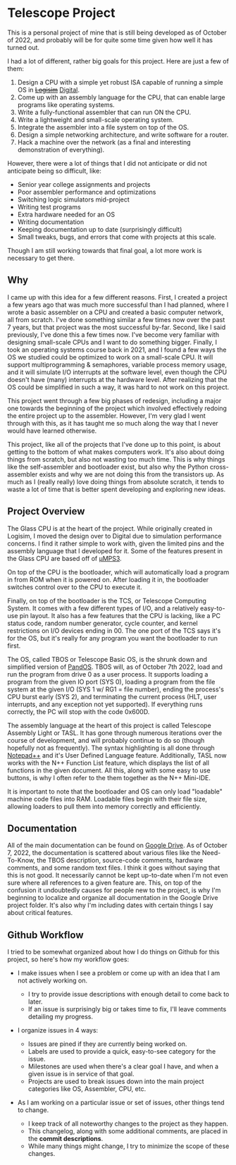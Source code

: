 # Telescope Project

This is a personal project of mine that is still being developed as of October of 2022, and probably will be for quite some time given how well it has turned out.

I had a lot of different, rather big goals for this project. Here are just a few of them:
1. Design a CPU with a simple yet robust ISA capable of running a simple OS in ~~[Logisim](https://www.cburch.com/logisim/)~~ [Digital](https://github.com/hneemann/Digital).
2. Come up with an assembly language for the CPU, that can enable large programs like operating systems.
3. Write a fully-functional assembler that can run ON the CPU.
4. Write a lightweight and small-scale operating system.
5. Integrate the assembler into a file system on top of the OS.
6. Design a simple networking architecture, and write software for a router.
7. Hack a machine over the network (as a final and interesting demonstration of everything).

However, there were a lot of things that I did not anticipate or did not anticipate being so difficult, like:
- Senior year college assignments and projects
- Poor assembler performance and optimizations
- Switching logic simulators mid-project
- Writing test programs
- Extra hardware needed for an OS
- Writing documentation
- Keeping documentation up to date (surprisingly difficult)
- Small tweaks, bugs, and errors that come with projects at this scale.

Though I am still working towards that final goal, a lot more work is necessary to get there.

## Why

I came up with this idea for a few different reasons. First, I created a project a few years ago that was much more successful than I had planned, where I wrote a basic assembler on a CPU and created a basic computer network, all from scratch. I've done something similar a few times now over the past 7 years, but that project was the most successful by-far. Second, like I said previously, I've done this a few times now. I've become very familiar with designing small-scale CPUs and I want to do something bigger. Finally, I took an operating systems course back in 2021, and I found a few ways the OS we studied could be optimized to work on a small-scale CPU. It will support multiprogramming & semaphores, variable process memory usage, and it will simulate I/O interrupts at the software level, even though the CPU doesn't have (many) interrupts at the hardware level. After realizing that the OS could be simplified in such a way, it was hard to not work on this project.

This project went through a few big phases of redesign, including a major one towards the beginning of the project which involved effectively redoing the entire project up to the assembler. However, I'm very glad I went through with this, as it has taught me so much along the way that I never would have learned otherwise.

This project, like all of the projects that I've done up to this point, is about getting to the bottom of what makes computers work. It's also about doing things from scratch, but also not wasting too much time. This is why things like the self-assembler and bootloader exist, but also why the Python cross-assembler exists and why we are not doing this from the transistors up. As much as I (really really) love doing things from absolute scratch, it tends to waste a lot of time that is better spent developing and exploring new ideas.

## Project Overview

The Glass CPU is at the heart of the project. While originally created in Logisim, I moved the design over to Digital due to simulation performance concerns. I find it rather simple to work with, given the limited pins and the assembly language that I developed for it. Some of the features present in the Glass CPU are based off of [µMPS3](https://wiki.virtualsquare.org/#!education/umps.md).

On top of the CPU is the bootloader, which will automatically load a program in from ROM when it is powered on. After loading it in, the bootloader switches control over to the CPU to execute it.

Finally, on top of the bootloader is the TCS, or Telescope Computing System. It comes with a few different types of I/O, and a relatively easy-to-use pin layout. It also has a few features that the CPU is lacking, like a PC status code, random number generator, cycle counter, and kernel restrictions on I/O devices ending in 00. The one port of the TCS says it's for the OS, but it's really for any program you want the bootloader to run first.

The OS, called TBOS or Telescope Basic OS, is the shrunk down and simplified version of [PandOS](https://wiki.virtualsquare.org/#!education/pandos.md). TBOS will, as of October 7th 2022, load and run the program from drive 0 as a user process. It supports loading a program from the given IO port (SYS 0), loading a program from the file system at the given I/O (SYS 1 w/ RG1 = file number), ending the process's CPU burst early (SYS 2), and terminating the current process (HLT, user interrupts, and any exception not yet supported). If everything runs correctly, the PC will stop with the code 0x600D.

The assembly language at the heart of this project is called Telescope Assembly Light or TASL. It has gone through numerous iterations over the course of development, and will probably continue to do so (though hopefully not as frequently). The syntax highlighting is all done through [Notepad++](https://github.com/notepad-plus-plus/notepad-plus-plus) and it's User Defined Language feature. Additionally, TASL now works with the N++ Function List feature, which displays the list of all functions in the given document. All this, along with some easy to use buttons, is why I often refer to the them together as the N++ Mini-IDE.

It is important to note that the bootloader and OS can only load "loadable" machine code files into RAM. Loadable files begin with their file size, allowing loaders to pull them into memory correctly and efficiently.

## Documentation

All of the main documentation can be found on [Google Drive](https://drive.google.com/drive/folders/1KU3_15fWw5ZkAqqLl0eGuVECFLYhDBbg?usp=sharing). As of October 7, 2022, the documentation is scattered about various files like the Need-To-Know, the TBOS description, source-code comments, hardware comments, and some random text files. I think it goes without saying that this is not good. It necessarily cannot be kept up-to-date when I'm not even sure where all references to a given feature are. This, on top of the confusion it undoubtedly causes for people new to the project, is why I'm beginning to localize and organize all documentation in the Google Drive project folder. It's also why I'm including dates with certain things I say about critical features.

## Github Workflow

I tried to be somewhat organized about how I do things on Github for this project, so here's how my workflow goes:
- I make issues when I see a problem or come up with an idea that I am not actively working on.
  - I try to provide issue descriptions with enough detail to come back to later.
  - If an issue is surprisingly big or takes time to fix, I'll leave comments detailing my progress.

- I organize issues in 4 ways:
  - Issues are pined if they are currently being worked on.
  - Labels are used to provide a quick, easy-to-see category for the issue.
  - Milestones are used when there's a clear goal I have, and when a given issue is in service of that goal.
  - Projects are used to break issues down into the main project categories like OS, Assembler, CPU, etc.

- As I am working on a particular issue or set of issues, other things tend to change.
  - I keep track of all noteworthy changes to the project as they happen.
  - This changelog, along with some additional comments, are placed in the **commit descriptions**.
  - While many things might change, I try to minimize the scope of these changes.



